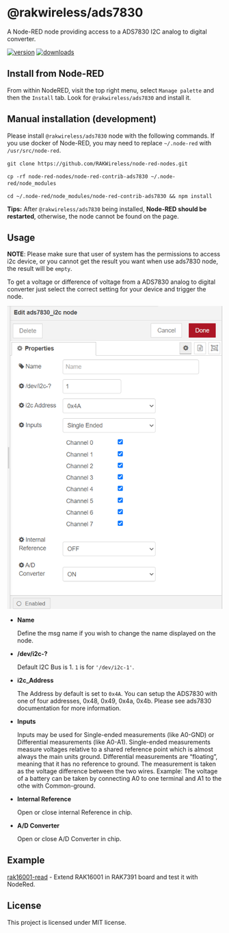# @rakwireless/ads7830

A Node-RED node providing access to a ADS7830 I2C analog to digital converter.

[![version](https://img.shields.io/npm/v/@rakwireless/ads7830.svg?logo=npm)](https://www.npmjs.com/package/@rakwireless/ads7830)
[![downloads](https://img.shields.io/npm/dm/@rakwireless/ads7830.svg)](https://www.npmjs.com/package/@rakwireless/ads7830)

## Install from Node-RED

From within NodeRED, visit the top right menu, select `Manage palette` and then the `Install` tab. Look for `@rakwireless/ads7830` and install it.


## Manual installation (development)

Please install `@rakwireless/ads7830` node with the following commands. If you use docker of Node-RED, you may need to replace `~/.node-red` with `/usr/src/node-red`.

```
git clone https://github.com/RAKWireless/node-red-nodes.git
```

```
cp -rf node-red-nodes/node-red-contrib-ads7830 ~/.node-red/node_modules
```

```
cd ~/.node-red/node_modules/node-red-contrib-ads7830 && npm install
```

**Tips:**  After `@rakwireless/ads7830` being installed,  **Node-RED should be restarted**, otherwise, the node cannot be found on the page.

## Usage

**NOTE**: Please make sure that user of system has the permissions to access i2c device, or  you cannot get  the result you want when use ads7830 node,  the result  will be `empty`.

To get a voltage or difference of voltage from a ADS7830  analog to digital converter just select the correct setting for your device and trigger the node.

<img src="assets/image-20220309092410807.png" alt="image-20220309092410807" style="zoom:80%;" />

- **Name**

  Define the msg name if you wish to change the name displayed on the node.

- **/dev/i2c-?**

  Default I2C Bus is 1.  `1` is for `'/dev/i2c-1'`.

- **i2c_Address**

  The Address by default is set to `0x4A`. You can setup the ADS7830 with one of four addresses, 0x48, 0x49, 0x4a, 0x4b. Please see ads7830 documentation for more information.

- **Inputs**

  Inputs may be used for Single-ended measurements (like A0-GND) or Differential measurements (like A0-A1). Single-ended measurements measure voltages relative to a shared reference point which is almost always the main units ground. Differential measurements are “floating”, meaning that it has no reference to ground. The measurement is taken as the voltage difference between the two wires. Example: The voltage of a battery can be taken by connecting A0 to one terminal and A1 to the othe with Common-ground.

- **Internal Reference**

  Open or close internal Reference in chip.

- **A/D Converter**

  Open or close A/D Converter in chip.



## Example

[rak16001-read](https://github.com/RAKWireless/node-red-nodes/tree/master/node-red-contrib-ads7830/examples/rak16001-read) - Extend RAK16001 in RAK7391 board and test it with NodeRed. 



## License

This project is licensed under MIT license.
